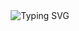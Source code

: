 <div align="center">
  <img 
    src="https://readme-typing-svg.herokuapp.com?font=Fira+Code&size=22&duration=4000&pause=800&color=00FFFF&center=true&vCenter=true&width=500&lines=Booting...;Initializing+Mindset;Never+Back+Down;Keep+Moving+Forward;Relentless+Achiever" 
    alt="Typing SVG"
  />
</div>
